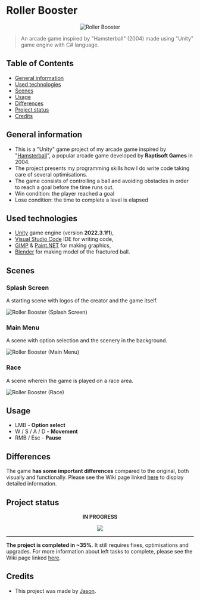 # Roller Booster
<p align = "center"><img src="./Assets/Game/Sprites/Logos/GameLogo.png?raw=true" alt = "Roller Booster"/></p>

> An arcade game inspired by "Hamsterball" (2004) made using "Unity" game engine with C# language.

## Table of Contents
* [General information](#general-information)
* [Used technologies](#used-technologies)
* [Scenes](#scenes)
* [Usage](#usage)
* [Differences](#differences)
* [Project status](#project-status)
* [Credits](#credits)

## General information
- This is a "Unity" game project of my arcade game inspired by "[Hamsterball](https://en.wikipedia.org/wiki/Hamsterball "Hamsterball - Wikipedia")", a popular arcade game developed by **Raptisoft Games** in 2004.
- The project presents my programming skills how I do write code taking care of several optimisations.
- The game consists of controlling a ball and avoiding obstacles in order to reach a goal before the time runs out.
- Win condition: the player reached a goal
- Lose condition: the time to complete a level is elapsed

## Used technologies
- [Unity](https://unity.com/ "Unity Real-Time Development Platform | 3D, 2D, VR &amp; AR Engine") game engine (version **2022.3.1f1**),
- [Visual Studio Code](https://code.visualstudio.com/ "Visual Studio Code - Code Editing. Redefined") IDE for writing code,
- [GIMP](https://www.gimp.org/ "GIMP - GNU Image Manipulation Program") & [Paint.NET](https://www.getpaint.net/ "Paint.NET - Free Software for Digital Photo Editing") for making graphics,
- [Blender](https://www.blender.org/ "blender.org - Home of the Blender project - Free and Open 3D Creation Software") for making model of the fractured ball.

## Scenes
### Splash Screen
A starting scene with logos of the creator and the game itself.

![Roller Booster (Splash Screen)](./Screenshots/SplashScreen.png?raw=true)
### Main Menu
A scene with option selection and the scenery in the background.

![Roller Booster (Main Menu)](./Screenshots/MainMenu.png?raw=true)
### Race
A scene wherein the game is played on a race area.

![Roller Booster (Race)](./Screenshots/Race.png?raw=true)

## Usage
- LMB - **Option select**
- W / S / A / D - **Movement**
- RMB / Esc - **Pause**

## Differences
The game **has some important differences** compared to the original, both visually and functionally. Please see the Wiki page linked [here](https://github.com/JasonNumberThirteen/UnityRollerBooster/wiki/Differences-to-the-original-game "Differences to the original game") to display detailed information.

## Project status
<p align = "center"><b>IN PROGRESS</b></p>
<p align = "center"><img src="https://upload.wikimedia.org/wikipedia/commons/4/47/Gasr35percent.png"/></p>

---
**The project is completed in ~35%**. It still requires fixes, optimisations and upgrades. For more information about left tasks to complete, please see the Wiki page linked [here](https://github.com/JasonNumberThirteen/UnityRollerBooster/wiki/Project-status "Project status").

## Credits
- This project was made by [Jason](https://jasonxiii.pl "Jason. Cała informatyka w jednym miejscu! Oficjalna strona internetowa! Setki artykułów na różne tematy! Wszystko stworzone przez jedną osobę!").